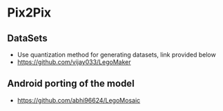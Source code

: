 # Pix2Pix
## DataSets
* Use quantization method for generating datasets, link provided below
* https://github.com/vijay033/LegoMaker
## Android porting of the model
* https://github.com/abhi96624/LegoMosaic
